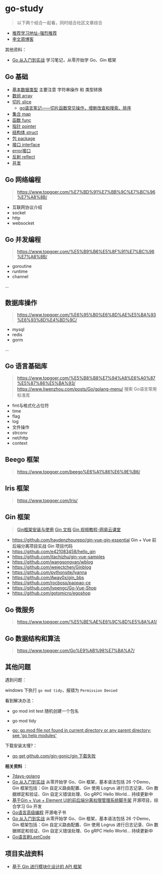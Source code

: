 # go-study

> 以下两个结合一起看，同时结合社区文章综合

- [推荐学习地址-强烈推荐](https://www.topgoer.com/)
- [李文周博客](https://www.liwenzhou.com/posts/Go/golang-menu/)


其他资料：

- [Go 从入门到实战](https://github.com/xinliangnote/Go) 学习笔记，从零开始学 Go、Gin 框架


## Go 基础

- [基本数据类型](https://www.liwenzhou.com/posts/Go/02_datatype/) 主要注意 字符串操作 和 类型转换
- [数组 array](https://www.liwenzhou.com/posts/Go/05_array/)
- [切片 slice](https://www.liwenzhou.com/posts/Go/06_slice/)
  - [go语言笔记——切片函数常见操作，增删改查和搜索、排序](https://www.cnblogs.com/bonelee/p/6862627.html)
- [集合 map](https://www.liwenzhou.com/posts/Go/08_map/)
- [函数 func](https://www.liwenzhou.com/posts/Go/09_function/)
- [指针 pointer](https://www.liwenzhou.com/posts/Go/07_pointer/)
- [结构体 struct](https://www.liwenzhou.com/posts/Go/10-struct/)
- [包 package](https://www.liwenzhou.com/posts/Go/11-package/)
- [接口 interface](https://www.liwenzhou.com/posts/Go/12-interface/)
- [error接口](https://www.liwenzhou.com/posts/Go/error/)
- [反射 reflect](https://www.liwenzhou.com/posts/Go/13_reflect/)
- [并发](https://www.liwenzhou.com/posts/Go/concurrence/)


## Go 网络编程

> https://www.topgoer.com/%E7%BD%91%E7%BB%9C%E7%BC%96%E7%A8%8B/

- 互联网协议介绍
- socket
- http
- websocket

## Go 并发编程
> https://www.topgoer.com/%E5%B9%B6%E5%8F%91%E7%BC%96%E7%A8%8B/
- goroutine
- runtime
- channel

...

## 数据库操作
> https://www.topgoer.com/%E6%95%B0%E6%8D%AE%E5%BA%93%E6%93%8D%E4%BD%9C/
- mysql
- redis
- gorm

...


## Go 语言基础库

> https://www.topgoer.com/%E5%B8%B8%E7%94%A8%E6%A0%87%E5%87%86%E5%BA%93/
> https://www.liwenzhou.com/posts/Go/golang-menu/ 搜索 Go语言常用标准库

- fmt与格式化占位符
- time
- flag
- log
- 文件操作
- strconv
- net/http
- context

## Beego 框架
> https://www.topgoer.com/beego%E6%A1%86%E6%9E%B6/
## Iris 框架
> https://www.topgoer.com/Iris/
## Gin 框架

> [Gin框架安装与使用](https://www.liwenzhou.com/posts/Go/Gin_framework/)
> [Gin 文档](https://gin-gonic.com/zh-cn/docs/)
> [Gin 视频教程-网易云课堂](https://study.163.com/course/courseLearn.htm?courseId=1210182958#/learn/video?lessonId=1281052216&courseId=1210182958)


- https://github.com/haydenzhourepo/gin-vue-gin-essential Gin + Vue 前后端分离项目实战 Gin 项目代码
- https://github.com/e421083458/hello_gin
- https://github.com/itachizhu/gin-vue-samples
- https://github.com/wangsongyan/wblog
- https://github.com/wejectchen/Ginblog
- https://github.com/pythonsite/lyanna
- https://github.com/Away0x/gin_bbs
- https://github.com/rocboss/paopao-ce
- https://github.com/lvpengc/Go-Vue-Shop
- https://github.com/gotomicro/egoshop


## Go 微服务
> https://www.topgoer.com/%E5%BE%AE%E6%9C%8D%E5%8A%A1/

## Go 数据结构和算法
> https://www.topgoer.com/Go%E9%AB%98%E7%BA%A7/

## 其他问题

遇到问题：

windows 下执行 `go mod tidy`，报错为  `Permission Denied`



看到解决办法：

- go mod init test 随机创建一个包名
- go mod tidy

- [go: go.mod file not found in current directory or any parent directory; see 'go help modules'](https://stackoverflow.com/questions/66894200/go-go-mod-file-not-found-in-current-directory-or-any-parent-directory-see-go)


下载安装太慢?：

- [go get github.com/gin-gonic/gin 下载失败](https://www.cnblogs.com/kevin-yang123/p/14799091.html)


**相关资料** ：

- [7days-golang](https://github.com/geektutu/7days-golang)
- [Go 从入门到实战](https://github.com/xinliangnote/Go) 从零开始学 Go、Gin 框架，基本语法包括 26 个Demo，Gin 框架包括：Gin 自定义路由配置、Gin 使用 Logrus 进行日志记录、Gin 数据绑定和验证、Gin 自定义错误处理、Go gRPC Hello World... 持续更新中
- [基于Gin + Vue + Element UI的前后端分离权限管理系统脚手架](https://github.com/go-admin-team/go-admin) 开源项目，综合学习 Go 开发
- [Go语言高级编程](https://github.com/chai2010/advanced-go-programming-book) 开源电子书
- [Go 从入门到实战](https://github.com/xinliangnote/Go) 从零开始学 Go、Gin 框架，基本语法包括 26 个Demo，Gin 框架包括：Gin 自定义路由配置、Gin 使用 Logrus 进行日志记录、Gin 数据绑定和验证、Gin 自定义错误处理、Go gRPC Hello World... 持续更新中
- [Go语言刷LeetCode](https://github.com/halfrost/LeetCode-Go)

## 项目实战资料

- [基于 Gin 进行模块化设计的 API 框架](https://github.com/xinliangnote/go-gin-api)
